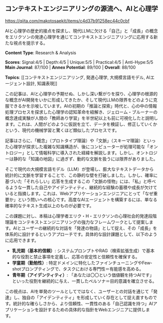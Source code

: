 ## コンテキストエンジニアリングの源流へ、AIと心理学

https://qiita.com/makotosaekit/items/c4d37b91258ec44c0cbf

AIと心理学の歴史的接点を探求し、現代LLMに欠ける「自己」と「成長」の概念をエリクソンの発達心理学を通じてコンテキストエンジニアリングに応用する新たな視点を提示する。

**Content Type**: Research & Analysis

**Scores**: Signal:4/5 | Depth:4/5 | Unique:5/5 | Practical:4/5 | Anti-Hype:5/5
**Main Journal**: 87/100 | **Annex Potential**: 89/100 | **Overall**: 88/100

**Topics**: [[コンテキストエンジニアリング, 発達心理学, 大規模言語モデル, AIエージェント設計, 知識表現]]

この記事は、AIと心理学の予期せぬ、しかし深い繋がりを探り、心理学の根源的な概念がAI開発をいかに形成してきたか、そして現代LLMの限界をどのように克服できるかを示唆しています。AIの初期の「推論と探索」時代と、心の中の情報処理プロセスを探求した心理学の認知革命を紐解き、ジェローム・ブルーナーの概念達成実験が人間の「教師あり学習」を半世紀以上も前に可視化したと説明します。これは、人間がどのように仮説を立て、データを検証し、修正していくかという、現代の機械学習と驚くほど類似したプロセスです。

記事はさらに、「概念」（プロトタイプ理論）や「文脈」（スキーマ理論）といった心理学が探求した複雑な知識構造が、後にコンピューターが処理可能な「オントロジー」として情報科学に導入された経緯を解説します。しかし、オントロジーは静的な「知識の地図」に過ぎず、動的な文脈を扱うには限界がありました。

そこで現代の大規模言語モデル（LLM）が登場し、膨大なテキストデータから統計的に文脈を学習することで、この静的な壁を打破しました。しかし、確率に基づいた「それらしい」応答を生成するこの「文脈の怪物」には、「私」と呼べるような一貫した自己やアイデンティティ、継続的な経験の蓄積や成長が欠けていると指摘します。これは、Webアプリケーションエンジニアにとって「なぜ重要か」という問いへの核心です。高度なAIエージェントを構築するには、単なる確率的なテキスト生成以上のものが必要です。

この課題に対し、本稿は心理学者エリク・H・エリクソンの心理社会的発達段階理論をコンテキストエンジニアリングの強力なフレームワークとして提案します。AIとユーザーの継続的な対話を「発達の物語」として捉え、その「成長」を体系的に設計するというアプローチです。具体的な設計課題として、以下のように応用できます。

*   **乳児期（基本的信頼）**: システムプロンプトやRAG（検索拡張生成）で基本的な役割と禁止事項を定義し、応答の安定性と信頼性を確保する。
*   **学童期（勤勉性）**: 特定ドメインに特化したファインチューニングやFew-shotプロンプティングで、タスクにおける専門性＝有能感を高める。
*   **青年期（アイデンティティ）**: 「あなたは〇〇という価値観を持つAIです」といった役割を継続的に与え、一貫したペルソナ＝目的意識を確立させる。

この視点は、AIを単発のツールとしてではなく、ユーザーとの対話を通じて「発達」し、独自の「アイデンティティ」を形成していく存在として捉え直すものです。統計的な確らしさから、より信頼性、一貫性のある「自己認識を持つ」AIアプリケーションを設計するための具体的な指針をWebエンジニアに提供します。